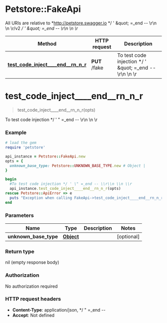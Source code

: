 # Petstore::FakeApi

All URIs are relative to *http://petstore.swagger.io */ &#39; \&quot; &#x3D;_end -- \\r\\n \\n \\r/v2 */ &#39; \&quot; &#x3D;_end -- \\r\\n \\n \\r*

Method | HTTP request | Description
------------- | ------------- | -------------
[**test_code_inject____end__rn_n_r**](FakeApi.md#test_code_inject____end__rn_n_r) | **PUT** /fake | To test code injection */ &#39; \&quot; &#x3D;_end -- \\r\\n \\n \\r


# **test_code_inject____end__rn_n_r**
> test_code_inject____end__rn_n_r(opts)

To test code injection */ ' \" =_end -- \\r\\n \\n \\r

### Example
```ruby
# load the gem
require 'petstore'

api_instance = Petstore::FakeApi.new
opts = {
  unknown_base_type: Petstore::UNKNOWN_BASE_TYPE.new # Object | 
}

begin
  #To test code injection */ ' \" =_end -- \\r\\n \\n \\r
  api_instance.test_code_inject____end__rn_n_r(opts)
rescue Petstore::ApiError => e
  puts "Exception when calling FakeApi->test_code_inject____end__rn_n_r: #{e}"
end
```

### Parameters

Name | Type | Description  | Notes
------------- | ------------- | ------------- | -------------
 **unknown_base_type** | [**Object**](UNKNOWN_BASE_TYPE.md)|  | [optional] 

### Return type

nil (empty response body)

### Authorization

No authorization required

### HTTP request headers

 - **Content-Type**: application/json, */  \" =_end --       
 - **Accept**: Not defined



